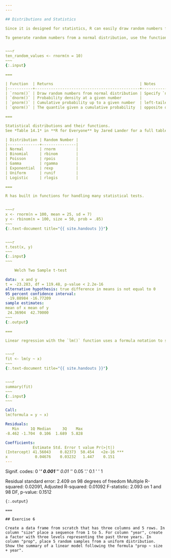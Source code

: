 ```yaml
---
---

## Distributions and Statistics

Since it is designed for statistics, R can easily draw random numbers from statistical distributions and calculate distribution values. 

To generate random numbers from a normal distribution, use the function `rnorm()`


~~~r
ten_random_values <- rnorm(n = 10)
~~~
{:.input}

===

| Function  | Returns                                      | Notes                     |
|-----------+----------------------------------------------+---------------------------|
| `rnorm()` | Draw random numbers from normal distribution | Specify `n`, `mean`, `sd` |
| `dnorm()` | Probability density at a given number        |                           |
| `pnorm()` | Cumulative probability up to a given number  | left-tailed by default    |
| `qnorm()` | The quantile given a cumulative probability  | opposite of pnorm         |

===

Statistical distributions and their functions.
See *Table 14.1* in **R for Everyone** by Jared Lander for a full table.

| Distribution | Random Number |
|--------------+---------------|
| Normal       | rnorm         |
| Binomial     | rbinom        |
| Poisson      | rpois         |
| Gamma        | rgamma        |
| Exponential  | rexp          |
| Uniform      | runif         |
| Logistic     | rlogis        |

===

R has built in functions for handling many statistical tests. 


~~~r
x <- rnorm(n = 100, mean = 25, sd = 7)
y <- rbinom(n = 100, size = 50, prob = .85)
~~~
{:.text-document title="{{ site.handouts }}"}


~~~r
t.test(x, y)
~~~
{:.input}
~~~

	Welch Two Sample t-test

data:  x and y
t = -23.283, df = 119.48, p-value < 2.2e-16
alternative hypothesis: true difference in means is not equal to 0
95 percent confidence interval:
 -19.88984 -16.77209
sample estimates:
mean of x mean of y 
 24.36904  42.70000 
~~~
{:.output}

===

Linear regression with the `lm()` function uses a formula notation to specify relationships between variables (e.g. `y ~ x`).


~~~r
fit <- lm(y ~ x)
~~~
{:.text-document title="{{ site.handouts }}"}


~~~r
summary(fit)
~~~
{:.input}
~~~

Call:
lm(formula = y ~ x)

Residuals:
   Min     1Q Median     3Q    Max 
-8.462 -1.704  0.106  1.689  5.828 

Coefficients:
            Estimate Std. Error t value Pr(>|t|)    
(Intercept) 41.56043    0.82373  50.454   <2e-16 ***
x            0.04676    0.03232   1.447    0.151    
---
```

Signif. codes:  0 '***' 0.001 '**' 0.01 '*' 0.05 '.' 0.1 ' ' 1

Residual standard error: 2.409 on 98 degrees of freedom
Multiple R-squared:  0.02091,	Adjusted R-squared:  0.01092 
F-statistic: 2.093 on 1 and 98 DF,  p-value: 0.1512
~~~
{:.output}

===

## Exercise 6

Create a data frame from scratch that has three columns and 5 rows. In column "size" place a sequence from 1 to 5. For column "year", create a factor with three levels representing the past three years. In column "prop", place 5 random samples from a uniform distribution. Show the summary of a linear model following the formula "prop ~ size + year".
